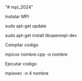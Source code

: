 "# mpi_2024" 

Instalar MPI

sudo apt-get update

sudo apt-get install libopenmpi-dev

Compilar codigo

mpicxx nombre.cpp -o nombre

Ejecutar codigo

mpiexec -n 4 nombre
